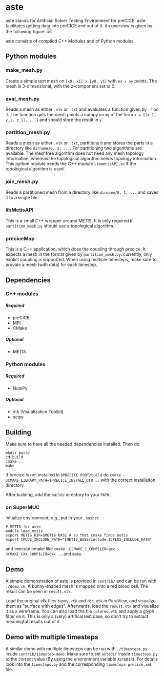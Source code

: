 # aste
aste stands for Artificial Solver Testing Environment for preCICE. aste facilitates getting data into preCICE and out of it. An overview is given by the following figure:
![](AsteFlow.png)

aste consists of compiled C++ Modules and of Python modules.

## Python modules
### make_mesh.py
Create a simple text mesh on `[x0, x1] x [y0, y1]` with `nx x ny` points. The mesh is 3-dimensional, with the z-component set to 0.

### eval_mesh.py
Reads a mesh as either `.vtk` or `.txt` and evaluates a function given by `-f` on it. The function gets the mesh points a numpy array of the form `x = [[x_1, y_1, z_1], ...]` and should store the result in `y`.

### partition_mesh.py
Reads a mesh as either `.vtk` or `.txt`, partitions it and stores the parts in a directory like `dirname/0, 1, ...`. For partitioning two algorithms are available. The meshfree algorithm does not need any mesh topology information, whereas the topological algorithm needs topology information. This python module needs the C++ module `libmetisAPI.so` if the topological algorithm is used.

### join_mesh.py
Reads a partitioned mesh from a directory like `dirname/0, 1, ...` and saves it to a single file.

### libMetisAPI
This is a small C++ wrapper around METIS. It is only required if `partition_mesh.py` should use a topological algorithm. 

### preciceMap
This is a C++ application, which does the coupling through precice. It expects a mesh in the format given by `partition_mesh.py`. currently, only explict coupling is supported. When using multiple timesteps, make sure to provide a mesh (with data) for each timestep.

## Dependencies

### C++ modules
##### Required
- preCICE
- MPI
- CMake
##### Optional
- METIS

### Python modules
##### Required
- NumPy
##### Optional
- vtk (Visualization Toolkit)
- scipy

## Building
Make sure to have all the needed dependencies installed. Then do:
```
mkdir build
cd build
cmake ..
make
```
If precice is not installed in `$PRECICE_ROOT/build` do `cmake -DCMAKE_LIBRARY_PATH=$PRECICE_INSTALL_DIR ..` with the correct installation directory.

After building, add the `build/` directory to your `PATH`.

### on SuperMUC
Initialize environment, e.g., put in your `.bashrc`
```
# METIS for aste
module load metis
export METIS_DIR=$METIS_BASE # so that cmake finds metis
export CPLUS_INCLUDE_PATH="$METIS_BASE/include:$CPLUS_INCLUDE_PATH"
```
and execute cmake like `cmake -DCMAKE_C_COMPILER=gcc -DCMAKE_CXX_COMPILER=g++ ..` and `make`.



## Demo
A simple demonstration of aste is provided in `contrib/` and can be run with `./demo.sh`. A bunny-shaped mesh is mapped onto a red blood cell. The result can be seen in `result.vtk`.

Load the original vtk files `bunny.vtk` and `rbc.vtk` in ParaView, and visualize them as "surface with edges". Afterwards, load the `result.vtk` and visualize it as a wireframe. You can also load the file `colored.vtk` and apply a glyph filter on it. This is only a (very) artifical test case, so don't try to extract meaningful results out of it.

## Demo with multiple timesteps
A similar demo with multiple timesteps can be run with `./timesteps.py` inside `contrib/timestep-demo`. Make sure to set `astedir` inside `timesteps.py` to the correct value (By using the environment variable `ASTEDIR`). For details look into the `timesteps.py` and the corresponding `timesteps-precice.xml` file.
